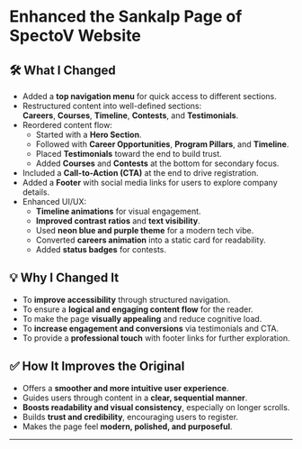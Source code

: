 # Enhanced the Sankalp Page of SpectoV Website

## 🛠️ What I Changed

- Added a **top navigation menu** for quick access to different sections.
- Restructured content into well-defined sections:  
  **Careers**, **Courses**, **Timeline**, **Contests**, and **Testimonials**.
- Reordered content flow:
  - Started with a **Hero Section**.
  - Followed with **Career Opportunities**, **Program Pillars**, and **Timeline**.
  - Placed **Testimonials** toward the end to build trust.
  - Added **Courses** and **Contests** at the bottom for secondary focus.
- Included a **Call-to-Action (CTA)** at the end to drive registration.
- Added a **Footer** with social media links for users to explore company details.
- Enhanced UI/UX:
  - **Timeline animations** for visual engagement.
  - **Improved contrast ratios** and **text visibility**.
  - Used **neon blue and purple theme** for a modern tech vibe.
  - Converted **careers animation** into a static card for readability.
  - Added **status badges** for contests.


## 💡 Why I Changed It

- To **improve accessibility** through structured navigation.
- To ensure a **logical and engaging content flow** for the reader.
- To make the page **visually appealing** and reduce cognitive load.
- To **increase engagement and conversions** via testimonials and CTA.
- To provide a **professional touch** with footer links for further exploration.


## ✅ How It Improves the Original

- Offers a **smoother and more intuitive user experience**.
- Guides users through content in a **clear, sequential manner**.
- **Boosts readability and visual consistency**, especially on longer scrolls.
- Builds **trust and credibility**, encouraging users to register.
- Makes the page feel **modern, polished, and purposeful**.

---

